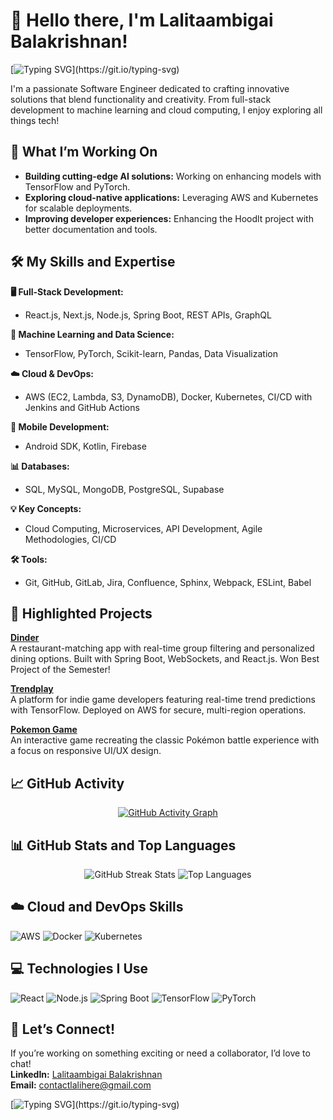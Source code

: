 # 👋 Hello there, I'm Lalitaambigai Balakrishnan!

[![Typing SVG](https://readme-typing-svg.demolab.com/?lines=Welcome+to+my+GitHub+Profile!;Let’s+build+something+awesome!)](https://git.io/typing-svg)

I'm a passionate Software Engineer dedicated to crafting innovative solutions that blend functionality and creativity. From full-stack development to machine learning and cloud computing, I enjoy exploring all things tech!

## 🚀 What I’m Working On

- **Building cutting-edge AI solutions:** Working on enhancing models with TensorFlow and PyTorch.
- **Exploring cloud-native applications:** Leveraging AWS and Kubernetes for scalable deployments.
- **Improving developer experiences:** Enhancing the Hoodlt project with better documentation and tools.

## 🛠️ My Skills and Expertise

**🖥️ Full-Stack Development:**
- React.js, Next.js, Node.js, Spring Boot, REST APIs, GraphQL

**🧠 Machine Learning and Data Science:**
- TensorFlow, PyTorch, Scikit-learn, Pandas, Data Visualization

**☁️ Cloud & DevOps:**
- AWS (EC2, Lambda, S3, DynamoDB), Docker, Kubernetes, CI/CD with Jenkins and GitHub Actions

**📱 Mobile Development:**
- Android SDK, Kotlin, Firebase

**📊 Databases:**
- SQL, MySQL, MongoDB, PostgreSQL, Supabase

**💡 Key Concepts:**
- Cloud Computing, Microservices, API Development, Agile Methodologies, CI/CD

**🛠️ Tools:**
- Git, GitHub, GitLab, Jira, Confluence, Sphinx, Webpack, ESLint, Babel

## 🌟 Highlighted Projects

**[Dinder](https://github.com/lalicodes/dinder)**  
A restaurant-matching app with real-time group filtering and personalized dining options. Built with Spring Boot, WebSockets, and React.js. Won Best Project of the Semester!

**[Trendplay](https://github.com/lalicodes/trendplay)**  
A platform for indie game developers featuring real-time trend predictions with TensorFlow. Deployed on AWS for secure, multi-region operations.

**[Pokemon Game](https://github.com/lalicodes/PokemonGame)**  
An interactive game recreating the classic Pokémon battle experience with a focus on responsive UI/UX design.

## 📈 GitHub Activity

<!-- GitHub Activity Graph -->
<p align="center">
  <a href="https://github-readme-activity-graph.cyclic.app">
    <img src="https://github-readme-activity-graph.vercel.app/graph?username=lalicodes&bg_color=0f0f0f&color=1DB954&line=1DB954&point=FFFFFF&area=true&hide_border=true" alt="GitHub Activity Graph">
  </a>
</p>

## 📊 GitHub Stats and Top Languages

<p align="center">
  <img src="https://github-readme-streak-stats.herokuapp.com/?user=lalicodes&theme=highcontrast&hide_border=false" alt="GitHub Streak Stats">
  <img src="https://github-readme-stats.vercel.app/api/top-langs/?username=lalicodes&layout=compact&theme=radical&hide_border=false" alt="Top Languages">
</p>

## ☁️ Cloud and DevOps Skills

![AWS](https://img.shields.io/badge/AWS-232F3E?style=for-the-badge&logo=amazon-aws&logoColor=white)
![Docker](https://img.shields.io/badge/Docker-2496ED?style=for-the-badge&logo=docker&logoColor=white)
![Kubernetes](https://img.shields.io/badge/Kubernetes-326CE5?style=for-the-badge&logo=kubernetes&logoColor=white)

## 💻 Technologies I Use

![React](https://img.shields.io/badge/React-61DAFB?style=for-the-badge&logo=react&logoColor=black)
![Node.js](https://img.shields.io/badge/Node.js-339933?style=for-the-badge&logo=node.js&logoColor=white)
![Spring Boot](https://img.shields.io/badge/Spring_Boot-6DB33F?style=for-the-badge&logo=spring-boot&logoColor=white)
![TensorFlow](https://img.shields.io/badge/TensorFlow-FF6F00?style=for-the-badge&logo=tensorflow&logoColor=white)
![PyTorch](https://img.shields.io/badge/PyTorch-EE4C2C?style=for-the-badge&logo=pytorch&logoColor=white)

## 🎯 Let’s Connect!

If you’re working on something exciting or need a collaborator, I’d love to chat!  
**LinkedIn:** [Lalitaambigai Balakrishnan](https://www.linkedin.com/in/LalitaambigaiBalakrishnan)  
**Email:** [contactlalihere@gmail.com](mailto:contactlalihere@gmail.com)

[![Typing SVG](https://readme-typing-svg.demolab.com/?lines=Thanks+for+visiting+my+profile!;Let’s+build+the+future+together!)](https://git.io/typing-svg)
